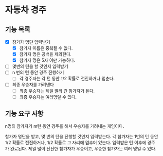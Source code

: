 # 자동차 경주

## 기능 목록

- [x] 참가자 명단 입력받기
    - [x] 참가자 이름은 중복될 수 없다.
    - [x] 참가자 명은 공백을 제외한다.
    - [x] 참가자 명은 5자 이만 가능하다.
- [ ] 몇번의 턴을 할 것인지 입력받기
- [ ] n 번의 턴 동안 경주 진행하기
    - [ ] 각 경주자는 각 턴 동안 1/2 확률로 전진하거나 멈춘다.
- [ ] 최종 우승자를 가려낸다
    - [ ] 최종 우승자는 제일 멀리 간 참가자가 된다.
    - [ ] 최종 우승자는 여러명일 수 있다.

## 기능 요구 사항

n명의 참가자가 m턴 동안 경주를 해서 우승자를 가려내는 게임이다.

참가자 명단을 받고, 몇 번의 턴을 진행할 것인지 입력받는다.
각 참가자는 1번의 턴 동안 1/2 확률로 전진하거나, 1/2 확률로 그 자리에 멈추어 있는다.
입력받은 턴 이후에 경주가 완료된다.
제일 많이 전진한 참가자가 우승이고, 우승한 참가자는 여러 명일 수 있다.